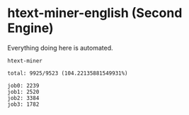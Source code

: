 # htext-miner-english (Second Engine)

Everything doing here is automated.

```
htext-miner

total: 9925/9523 (104.22135881549931%)

job0: 2239
job1: 2520
job2: 3384
job3: 1782
```